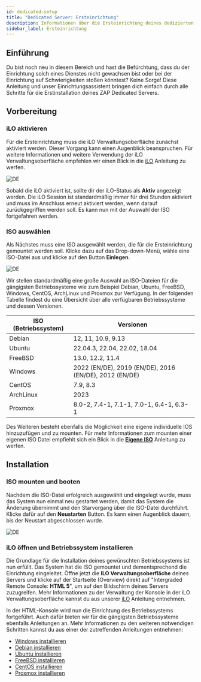 ```yaml
---
id: dedicated-setup
title: "Dedicated Server: Ersteinrichtung"
description: Informationen über die Ersteinrichtung deines dedizierten Servers von ZAP-Hosting - ZAP-Hosting.com Dokumentation
sidebar_label: Ersteinrichtung
---
```



## Einführung
Du bist noch neu in diesem Bereich und hast die Befürchtung, dass du der Einrichtung solch eines Dienstes nicht gewachsen bist oder bei der Einrichtung auf Schwierigkeiten stoßen könntest? Keine Sorge! Diese Anleitung und unser Einrichtungsassistent bringen dich einfach durch alle Schritte für die Erstinstallation deines ZAP Dedicated Servers. 

## Vorbereitung

### iLO aktivieren
Für die Ersteinrichtung muss die iLO Verwaltungsoberfläche zunächst aktiviert werden. Dieser Vorgang kann einen Augenblick beanspruchen. Für weitere Informationen und weitere Verwendung der iLO Verwaltungsoberfläche empfehlen wir einen Blick in die [iLO](dedicated-ilo.md) Anleitung zu werfen. 

![DE](https://screensaver01.zap-hosting.com/index.php/s/tmE6pKr43a4DE2T/preview)

Sobald die iLO aktiviert ist, sollte dir der iLO-Status als **Aktiv** angezeigt werden. Die iLO Session ist standardmäßig immer für drei Stunden aktiviert und muss im Anschluss erneut aktiviert werden, wenn darauf zurückgegriffen werden soll. Es kann nun mit der Auswahl der ISO fortgefahren werden. 

### ISO auswählen

Als Nächstes muss eine ISO ausgewählt werden, die für die Ersteinrichtung gemountet werden soll. Klicke dazu auf das Drop-down-Menü, wähle eine ISO-Datei aus und klicke auf den Button **Einlegen**.  


![DE](https://screensaver01.zap-hosting.com/index.php/s/pC7RPXm9Yr3pD4W/preview)


Wir stellen standardmäßig eine große Auswahl an ISO-Dateien für die gängigsten Betriebssysteme wie zum Beispiel Debian, Ubuntu, FreeBSD, Windows, CentOS, ArchLinux und Proxmox zur Verfügung. In der folgenden Tabelle findest du eine Übersicht über alle verfügbaren Betriebssysteme und dessen Versionen. 

| ISO (Betriebssystem) | Versionen                                              |
| -------------------- | ------------------------------------------------------ |
| Debian               | 12, 11, 10.9, 9.13                                     |
| Ubuntu               | 22.04.3, 22.04, 22.02, 18.04                           |
| FreeBSD              | 13.0, 12.2, 11.4                                       |
| Windows              | 2022 (EN/DE), 2019 (EN/DE), 2016 (EN/DE), 2012 (EN/DE) |
| CentOS               | 7.9, 8.3                                               |
| ArchLinux            | 2023                                                   |
| Proxmox              | 8.0-2, 7.4-1, 7.1-1, 7.0-1, 6.4-1, 6.3-1               |

Des Weiteren besteht ebenfalls die Möglichkeit eine eigene individuelle IOS hinzuzufügen und zu mounten. Für mehr Informationen zum mounten einer eigenen ISO Datei empfiehlt sich ein Blick in die **[Eigene ISO](dedicated-iso.md)** Anleitung zu werfen.




## Installation

### ISO mounten und booten

Nachdem die ISO-Datei erfolgreich ausgewählt und eingelegt wurde, muss das System nun einmal neu gestartet werden, damit das System die Änderung übernimmt und den Starvorgang über die ISO-Datei durchführt. Klicke dafür auf den **Neustarten** Button. Es kann einen Augenblick dauern, bis der Neustart abgeschlossen wurde. 

![DE](https://screensaver01.zap-hosting.com/index.php/s/G6m3nAkifF367bN/preview)

### iLO öffnen und Betriebssystem installieren

Die Grundlage für die Installation deines gewünschten Betriebssystems ist nun erfüllt. Das System hat die ISO gemountet und dementsprechend die Einrichtung eingeleitet. Öffne jetzt die **ILO Verwaltungsoberfläche** deines Servers und klicke auf der Startseite (Overview) direkt auf "Intergraded Remote Console: **HTML 5**", um auf den Bildschirm deines Servers zuzugreifen. Mehr Informationen zu der Verwaltung der Konsole in der iLO Verwaltungsoberfläche kannst du aus unserer [iLO](dedicated-ilo.md) Anleitung entnehmen. 

In der HTML-Konsole wird nun die Einrichtung des Betriebssystems fortgeführt. Auch dafür bieten wir für die gängigsten Betriebssysteme ebenfalls Anleitungen an. Mehr Informationen zu den weiteren notwendigen Schritten kannst du aus einer der zutreffenden Anleitungen entnehmen:  

- [Windows installieren](dedicated-windows.md)
- [Debian installieren](dedicated-linux-debian.md)
- [Ubuntu installieren](dedicated-linux-ubuntu.md)
- [FreeBSD installieren](dedicated-freebsd.md)
- [CentOS installieren](dedicated-centos.md)
- [Proxmox installieren](dedicated-proxmox.md)
